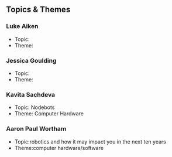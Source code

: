## Topics & Themes

### Luke Aiken

* Topic:
* Theme:

### Jessica Goulding

* Topic:
* Theme:

### Kavita Sachdeva

* Topic: Nodebots
* Theme: Computer Hardware

### Aaron Paul Wortham

* Topic:robotics and how it may impact you in the next ten years
* Theme:computer hardware/software

